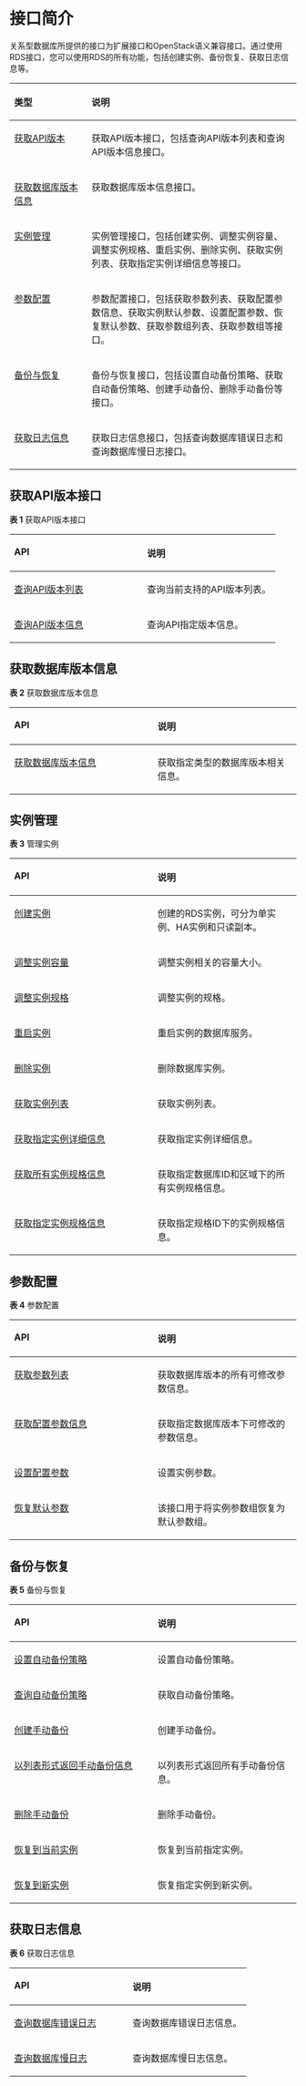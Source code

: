 # 接口简介<a name="rds_00_0001"></a>

关系型数据库所提供的接口为扩展接口和OpenStack语义兼容接口。通过使用RDS接口，您可以使用RDS的所有功能，包括创建实例、备份恢复、获取日志信息等。

<a name="table1577981717153"></a>
<table><thead align="left"><tr id="row16810121712155"><th class="cellrowborder" valign="top" width="27%" id="mcps1.1.3.1.1"><p id="p13834717131516"><a name="p13834717131516"></a><a name="p13834717131516"></a>类型</p>
</th>
<th class="cellrowborder" valign="top" width="73%" id="mcps1.1.3.1.2"><p id="p3883151714159"><a name="p3883151714159"></a><a name="p3883151714159"></a>说明</p>
</th>
</tr>
</thead>
<tbody><tr id="row12121816153"><td class="cellrowborder" valign="top" width="27%" headers="mcps1.1.3.1.1 "><p id="p199557407427"><a name="p199557407427"></a><a name="p199557407427"></a><a href="获取API版本.md">获取API版本</a></p>
</td>
<td class="cellrowborder" valign="top" width="73%" headers="mcps1.1.3.1.2 "><p id="p218111811518"><a name="p218111811518"></a><a name="p218111811518"></a>获取API版本接口，包括查询API版本列表和查询API版本信息接口。</p>
</td>
</tr>
<tr id="row112051871512"><td class="cellrowborder" valign="top" width="27%" headers="mcps1.1.3.1.1 "><p id="p135399381422"><a name="p135399381422"></a><a name="p135399381422"></a><a href="获取数据库版本信息.md">获取数据库版本信息</a></p>
</td>
<td class="cellrowborder" valign="top" width="73%" headers="mcps1.1.3.1.2 "><p id="p1836118151518"><a name="p1836118151518"></a><a name="p1836118151518"></a>获取数据库版本信息接口。</p>
</td>
</tr>
<tr id="row1980621151411"><td class="cellrowborder" valign="top" width="27%" headers="mcps1.1.3.1.1 "><p id="p16894236114218"><a name="p16894236114218"></a><a name="p16894236114218"></a><a href="实例管理.md">实例管理</a></p>
</td>
<td class="cellrowborder" valign="top" width="73%" headers="mcps1.1.3.1.2 "><p id="p178077117141"><a name="p178077117141"></a><a name="p178077117141"></a>实例管理接口，包括创建实例、调整实例容量、调整实例规格、重启实例、删除实例、获取实例列表、获取指定实例详细信息等接口。</p>
</td>
</tr>
<tr id="row17941818161515"><td class="cellrowborder" valign="top" width="27%" headers="mcps1.1.3.1.1 "><p id="p17733518428"><a name="p17733518428"></a><a name="p17733518428"></a><a href="参数配置.md">参数配置</a></p>
</td>
<td class="cellrowborder" valign="top" width="73%" headers="mcps1.1.3.1.2 "><p id="p171171718191511"><a name="p171171718191511"></a><a name="p171171718191511"></a>参数配置接口，包括获取参数列表、获取配置参数信息、获取实例默认参数、设置配置参数、恢复默认参数、获取参数组列表、获取参数组等接口。</p>
</td>
</tr>
<tr id="row1812216184153"><td class="cellrowborder" valign="top" width="27%" headers="mcps1.1.3.1.1 "><p id="p174923218426"><a name="p174923218426"></a><a name="p174923218426"></a><a href="备份与恢复.md">备份与恢复</a></p>
</td>
<td class="cellrowborder" valign="top" width="73%" headers="mcps1.1.3.1.2 "><p id="p2136171815153"><a name="p2136171815153"></a><a name="p2136171815153"></a>备份与恢复接口，包括设置自动备份策略、获取自动备份策略、创建手动备份、删除手动备份等接口。</p>
</td>
</tr>
<tr id="row41411518121512"><td class="cellrowborder" valign="top" width="27%" headers="mcps1.1.3.1.1 "><p id="p20395584413"><a name="p20395584413"></a><a name="p20395584413"></a><a href="获取日志信息.md">获取日志信息</a></p>
</td>
<td class="cellrowborder" valign="top" width="73%" headers="mcps1.1.3.1.2 "><p id="p176473816168"><a name="p176473816168"></a><a name="p176473816168"></a>获取日志信息接口，包括查询数据库错误日志和查询数据库慢日志接口。</p>
</td>
</tr>
</tbody>
</table>

## 获取API版本接口<a name="section49121710165614"></a>

**表 1**  获取API版本接口

<a name="table13794124813561"></a>
<table><thead align="left"><tr id="row479604812567"><th class="cellrowborder" valign="top" width="50%" id="mcps1.2.3.1.1"><p id="p127961848145610"><a name="p127961848145610"></a><a name="p127961848145610"></a>API</p>
</th>
<th class="cellrowborder" valign="top" width="50%" id="mcps1.2.3.1.2"><p id="p2796114818564"><a name="p2796114818564"></a><a name="p2796114818564"></a>说明</p>
</th>
</tr>
</thead>
<tbody><tr id="row8796448125611"><td class="cellrowborder" valign="top" width="50%" headers="mcps1.2.3.1.1 "><p id="p77969481568"><a name="p77969481568"></a><a name="p77969481568"></a><a href="查询API版本列表.md">查询API版本列表</a></p>
</td>
<td class="cellrowborder" valign="top" width="50%" headers="mcps1.2.3.1.2 "><p id="p177968485564"><a name="p177968485564"></a><a name="p177968485564"></a>查询当前支持的API版本列表。</p>
</td>
</tr>
<tr id="row479694815562"><td class="cellrowborder" valign="top" width="50%" headers="mcps1.2.3.1.1 "><p id="p187969489569"><a name="p187969489569"></a><a name="p187969489569"></a><a href="查询API版本信息.md">查询API版本信息</a></p>
</td>
<td class="cellrowborder" valign="top" width="50%" headers="mcps1.2.3.1.2 "><p id="p779644875610"><a name="p779644875610"></a><a name="p779644875610"></a>查询API指定版本信息。</p>
</td>
</tr>
</tbody>
</table>

## 获取数据库版本信息<a name="section9798154781912"></a>

**表 2**  获取数据库版本信息

<a name="table1679954717198"></a>
<table><thead align="left"><tr id="row1680410478196"><th class="cellrowborder" valign="top" width="50%" id="mcps1.2.3.1.1"><p id="p1180564719196"><a name="p1180564719196"></a><a name="p1180564719196"></a>API</p>
</th>
<th class="cellrowborder" valign="top" width="50%" id="mcps1.2.3.1.2"><p id="p4806124719195"><a name="p4806124719195"></a><a name="p4806124719195"></a>说明</p>
</th>
</tr>
</thead>
<tbody><tr id="row18807104718192"><td class="cellrowborder" valign="top" width="50%" headers="mcps1.2.3.1.1 "><p id="p138071471195"><a name="p138071471195"></a><a name="p138071471195"></a><a href="获取数据库版本信息.md">获取数据库版本信息</a></p>
</td>
<td class="cellrowborder" valign="top" width="50%" headers="mcps1.2.3.1.2 "><p id="p16808114721913"><a name="p16808114721913"></a><a name="p16808114721913"></a>获取指定类型的数据库版本相关信息。</p>
</td>
</tr>
</tbody>
</table>

## 实例管理<a name="section2340153322214"></a>

**表 3**  管理实例

<a name="table1734263315221"></a>
<table><thead align="left"><tr id="row20346143312222"><th class="cellrowborder" valign="top" width="50%" id="mcps1.2.3.1.1"><p id="p8347153332214"><a name="p8347153332214"></a><a name="p8347153332214"></a>API</p>
</th>
<th class="cellrowborder" valign="top" width="50%" id="mcps1.2.3.1.2"><p id="p234793316222"><a name="p234793316222"></a><a name="p234793316222"></a>说明</p>
</th>
</tr>
</thead>
<tbody><tr id="row2348533132214"><td class="cellrowborder" valign="top" width="50%" headers="mcps1.2.3.1.1 "><p id="p235123392215"><a name="p235123392215"></a><a name="p235123392215"></a><a href="创建实例.md">创建实例</a></p>
</td>
<td class="cellrowborder" valign="top" width="50%" headers="mcps1.2.3.1.2 "><p id="p1035303312227"><a name="p1035303312227"></a><a name="p1035303312227"></a>创建的RDS实例，可分为单实例、HA实例和只读副本。</p>
</td>
</tr>
<tr id="row4505368298"><td class="cellrowborder" valign="top" width="50%" headers="mcps1.2.3.1.1 "><p id="p450113612292"><a name="p450113612292"></a><a name="p450113612292"></a><a href="调整实例容量.md">调整实例容量</a></p>
</td>
<td class="cellrowborder" valign="top" width="50%" headers="mcps1.2.3.1.2 "><p id="p3631239417316"><a name="p3631239417316"></a><a name="p3631239417316"></a>调整实例相关的容量大小。</p>
</td>
</tr>
<tr id="row675533912918"><td class="cellrowborder" valign="top" width="50%" headers="mcps1.2.3.1.1 "><p id="p13755153916290"><a name="p13755153916290"></a><a name="p13755153916290"></a><a href="调整实例规格.md">调整实例规格</a></p>
</td>
<td class="cellrowborder" valign="top" width="50%" headers="mcps1.2.3.1.2 "><p id="p673557144311"><a name="p673557144311"></a><a name="p673557144311"></a>调整实例的规格。</p>
</td>
</tr>
<tr id="row15755153911297"><td class="cellrowborder" valign="top" width="50%" headers="mcps1.2.3.1.1 "><p id="p075533942914"><a name="p075533942914"></a><a name="p075533942914"></a><a href="重启实例.md">重启实例</a></p>
</td>
<td class="cellrowborder" valign="top" width="50%" headers="mcps1.2.3.1.2 "><p id="p52780252141331"><a name="p52780252141331"></a><a name="p52780252141331"></a>重启实例的数据库服务。</p>
</td>
</tr>
<tr id="row08021745132911"><td class="cellrowborder" valign="top" width="50%" headers="mcps1.2.3.1.1 "><p id="p18021345102914"><a name="p18021345102914"></a><a name="p18021345102914"></a><a href="删除实例.md">删除实例</a></p>
</td>
<td class="cellrowborder" valign="top" width="50%" headers="mcps1.2.3.1.2 "><p id="p41314614"><a name="p41314614"></a><a name="p41314614"></a>删除数据库实例。</p>
</td>
</tr>
<tr id="row1980274514293"><td class="cellrowborder" valign="top" width="50%" headers="mcps1.2.3.1.1 "><p id="p14802845152915"><a name="p14802845152915"></a><a name="p14802845152915"></a><a href="获取实例列表.md">获取实例列表</a></p>
</td>
<td class="cellrowborder" valign="top" width="50%" headers="mcps1.2.3.1.2 "><p id="p4725737717262"><a name="p4725737717262"></a><a name="p4725737717262"></a>获取实例列表。</p>
</td>
</tr>
<tr id="row3803114520298"><td class="cellrowborder" valign="top" width="50%" headers="mcps1.2.3.1.1 "><p id="p118031645132914"><a name="p118031645132914"></a><a name="p118031645132914"></a><a href="获取指定实例详细信息.md">获取指定实例详细信息</a></p>
</td>
<td class="cellrowborder" valign="top" width="50%" headers="mcps1.2.3.1.2 "><p id="p780314459293"><a name="p780314459293"></a><a name="p780314459293"></a>获取指定实例详细信息。</p>
</td>
</tr>
<tr id="row880314592911"><td class="cellrowborder" valign="top" width="50%" headers="mcps1.2.3.1.1 "><p id="p16803845142916"><a name="p16803845142916"></a><a name="p16803845142916"></a><a href="获取所有实例规格信息.md">获取所有实例规格信息</a></p>
</td>
<td class="cellrowborder" valign="top" width="50%" headers="mcps1.2.3.1.2 "><p id="p68031245102919"><a name="p68031245102919"></a><a name="p68031245102919"></a>获取指定数据库ID和区域下的所有实例规格信息。</p>
</td>
</tr>
<tr id="row582617149019"><td class="cellrowborder" valign="top" width="50%" headers="mcps1.2.3.1.1 "><p id="p13826181419017"><a name="p13826181419017"></a><a name="p13826181419017"></a><a href="获取指定实例规格信息.md">获取指定实例规格信息</a></p>
</td>
<td class="cellrowborder" valign="top" width="50%" headers="mcps1.2.3.1.2 "><p id="p4826914706"><a name="p4826914706"></a><a name="p4826914706"></a>获取指定规格ID下的实例规格信息。</p>
</td>
</tr>
</tbody>
</table>

## 参数配置<a name="section154499351717"></a>

**表 4**  参数配置

<a name="table104491311170"></a>
<table><thead align="left"><tr id="row1245413317175"><th class="cellrowborder" valign="top" width="50%" id="mcps1.2.3.1.1"><p id="p44564319170"><a name="p44564319170"></a><a name="p44564319170"></a>API</p>
</th>
<th class="cellrowborder" valign="top" width="50%" id="mcps1.2.3.1.2"><p id="p174581631176"><a name="p174581631176"></a><a name="p174581631176"></a>说明</p>
</th>
</tr>
</thead>
<tbody><tr id="row446123141710"><td class="cellrowborder" valign="top" width="50%" headers="mcps1.2.3.1.1 "><p id="p4242646191710"><a name="p4242646191710"></a><a name="p4242646191710"></a><a href="获取参数列表.md">获取参数列表</a></p>
</td>
<td class="cellrowborder" valign="top" width="50%" headers="mcps1.2.3.1.2 "><p id="p52415461176"><a name="p52415461176"></a><a name="p52415461176"></a>获取数据库版本的所有可修改参数信息。</p>
</td>
</tr>
<tr id="row14476173201719"><td class="cellrowborder" valign="top" width="50%" headers="mcps1.2.3.1.1 "><p id="p023724616172"><a name="p023724616172"></a><a name="p023724616172"></a><a href="获取配置参数信息.md">获取配置参数信息</a></p>
</td>
<td class="cellrowborder" valign="top" width="50%" headers="mcps1.2.3.1.2 "><p id="p4235164671716"><a name="p4235164671716"></a><a name="p4235164671716"></a>获取指定数据库版本下可修改的参数信息。</p>
</td>
</tr>
<tr id="row4488133161715"><td class="cellrowborder" valign="top" width="50%" headers="mcps1.2.3.1.1 "><p id="p15230246131715"><a name="p15230246131715"></a><a name="p15230246131715"></a><a href="设置配置参数.md">设置配置参数</a></p>
</td>
<td class="cellrowborder" valign="top" width="50%" headers="mcps1.2.3.1.2 "><p id="p9229134613177"><a name="p9229134613177"></a><a name="p9229134613177"></a>设置实例参数。</p>
</td>
</tr>
<tr id="row5495193161715"><td class="cellrowborder" valign="top" width="50%" headers="mcps1.2.3.1.1 "><p id="p622744661712"><a name="p622744661712"></a><a name="p622744661712"></a><a href="恢复默认参数.md">恢复默认参数</a></p>
</td>
<td class="cellrowborder" valign="top" width="50%" headers="mcps1.2.3.1.2 "><p id="p141724215359"><a name="p141724215359"></a><a name="p141724215359"></a>该接口用于将实例参数组恢复为默认参数组。</p>
</td>
</tr>
</tbody>
</table>

## 备份与恢复<a name="section514863412286"></a>

**表 5**  备份与恢复

<a name="table1115143415287"></a>
<table><thead align="left"><tr id="row61574348286"><th class="cellrowborder" valign="top" width="50%" id="mcps1.2.3.1.1"><p id="p17160534182816"><a name="p17160534182816"></a><a name="p17160534182816"></a>API</p>
</th>
<th class="cellrowborder" valign="top" width="50%" id="mcps1.2.3.1.2"><p id="p7163113482817"><a name="p7163113482817"></a><a name="p7163113482817"></a>说明</p>
</th>
</tr>
</thead>
<tbody><tr id="row191662342282"><td class="cellrowborder" valign="top" width="50%" headers="mcps1.2.3.1.1 "><p id="p2504144093116"><a name="p2504144093116"></a><a name="p2504144093116"></a><a href="设置自动备份策略.md">设置自动备份策略</a></p>
</td>
<td class="cellrowborder" valign="top" width="50%" headers="mcps1.2.3.1.2 "><p id="p128151034133711"><a name="p128151034133711"></a><a name="p128151034133711"></a>设置自动备份策略。</p>
</td>
</tr>
<tr id="row6171133452819"><td class="cellrowborder" valign="top" width="50%" headers="mcps1.2.3.1.1 "><p id="p20503174014319"><a name="p20503174014319"></a><a name="p20503174014319"></a><a href="查询自动备份策略.md">查询自动备份策略</a></p>
</td>
<td class="cellrowborder" valign="top" width="50%" headers="mcps1.2.3.1.2 "><p id="p168738311142"><a name="p168738311142"></a><a name="p168738311142"></a>获取自动备份策略。</p>
</td>
</tr>
<tr id="row3179143411283"><td class="cellrowborder" valign="top" width="50%" headers="mcps1.2.3.1.1 "><p id="p85012040173120"><a name="p85012040173120"></a><a name="p85012040173120"></a><a href="创建手动备份.md">创建手动备份</a></p>
</td>
<td class="cellrowborder" valign="top" width="50%" headers="mcps1.2.3.1.2 "><p id="p7988135452810"><a name="p7988135452810"></a><a name="p7988135452810"></a>创建手动备份。</p>
</td>
</tr>
<tr id="row8184123413285"><td class="cellrowborder" valign="top" width="50%" headers="mcps1.2.3.1.1 "><p id="p75011340183115"><a name="p75011340183115"></a><a name="p75011340183115"></a><a href="以列表形式返回手动备份信息.md">以列表形式返回手动备份信息</a></p>
</td>
<td class="cellrowborder" valign="top" width="50%" headers="mcps1.2.3.1.2 "><p id="p19986195442817"><a name="p19986195442817"></a><a name="p19986195442817"></a>以列表形式返回所有手动备份信息。</p>
</td>
</tr>
<tr id="row121901934182820"><td class="cellrowborder" valign="top" width="50%" headers="mcps1.2.3.1.1 "><p id="p8501740163116"><a name="p8501740163116"></a><a name="p8501740163116"></a><a href="删除手动备份.md">删除手动备份</a></p>
</td>
<td class="cellrowborder" valign="top" width="50%" headers="mcps1.2.3.1.2 "><p id="p149857545288"><a name="p149857545288"></a><a name="p149857545288"></a>删除手动备份。</p>
</td>
</tr>
<tr id="row13196123402817"><td class="cellrowborder" valign="top" width="50%" headers="mcps1.2.3.1.1 "><p id="p1649919403313"><a name="p1649919403313"></a><a name="p1649919403313"></a><a href="恢复到当前实例.md">恢复到当前实例</a></p>
</td>
<td class="cellrowborder" valign="top" width="50%" headers="mcps1.2.3.1.2 "><p id="p491855716419"><a name="p491855716419"></a><a name="p491855716419"></a>恢复到当前指定实例。</p>
</td>
</tr>
<tr id="row620143472819"><td class="cellrowborder" valign="top" width="50%" headers="mcps1.2.3.1.1 "><p id="p13477134093114"><a name="p13477134093114"></a><a name="p13477134093114"></a><a href="恢复到新实例.md">恢复到新实例</a></p>
</td>
<td class="cellrowborder" valign="top" width="50%" headers="mcps1.2.3.1.2 "><p id="p49811354172816"><a name="p49811354172816"></a><a name="p49811354172816"></a>恢复指定实例到新实例。</p>
</td>
</tr>
</tbody>
</table>

## 获取日志信息<a name="section19808172743313"></a>

**表 6**  获取日志信息

<a name="table380913278332"></a>
<table><thead align="left"><tr id="row281732714334"><th class="cellrowborder" valign="top" width="50%" id="mcps1.2.3.1.1"><p id="p9820142743318"><a name="p9820142743318"></a><a name="p9820142743318"></a>API</p>
</th>
<th class="cellrowborder" valign="top" width="50%" id="mcps1.2.3.1.2"><p id="p1282213278338"><a name="p1282213278338"></a><a name="p1282213278338"></a>说明</p>
</th>
</tr>
</thead>
<tbody><tr id="row18262273336"><td class="cellrowborder" valign="top" width="50%" headers="mcps1.2.3.1.1 "><p id="p182912710335"><a name="p182912710335"></a><a name="p182912710335"></a><a href="查询数据库错误日志.md">查询数据库错误日志</a></p>
</td>
<td class="cellrowborder" valign="top" width="50%" headers="mcps1.2.3.1.2 "><p id="p33831530"><a name="p33831530"></a><a name="p33831530"></a>查询数据库错误日志信息。</p>
</td>
</tr>
<tr id="row383232723310"><td class="cellrowborder" valign="top" width="50%" headers="mcps1.2.3.1.1 "><p id="p1683562743311"><a name="p1683562743311"></a><a name="p1683562743311"></a><a href="查询数据库慢日志.md">查询数据库慢日志</a></p>
</td>
<td class="cellrowborder" valign="top" width="50%" headers="mcps1.2.3.1.2 "><p id="p9837112715338"><a name="p9837112715338"></a><a name="p9837112715338"></a>查询数据库慢日志信息。</p>
</td>
</tr>
</tbody>
</table>

